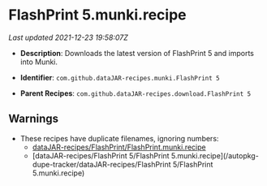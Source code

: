 # FlashPrint 5.munki.recipe

_Last updated 2021-12-23 19:58:07Z_

- **Description**: Downloads the latest version of FlashPrint 5 and imports into Munki.

- **Identifier**: `com.github.dataJAR-recipes.munki.FlashPrint 5`

- **Parent Recipes**: `com.github.dataJAR-recipes.download.FlashPrint 5`

## Warnings

- These recipes have duplicate filenames, ignoring numbers:
    - [dataJAR-recipes/FlashPrint/FlashPrint.munki.recipe](/autopkg-dupe-tracker/dataJAR-recipes/FlashPrint/FlashPrint.munki.recipe)
    - [dataJAR-recipes/FlashPrint 5/FlashPrint 5.munki.recipe](/autopkg-dupe-tracker/dataJAR-recipes/FlashPrint 5/FlashPrint 5.munki.recipe)